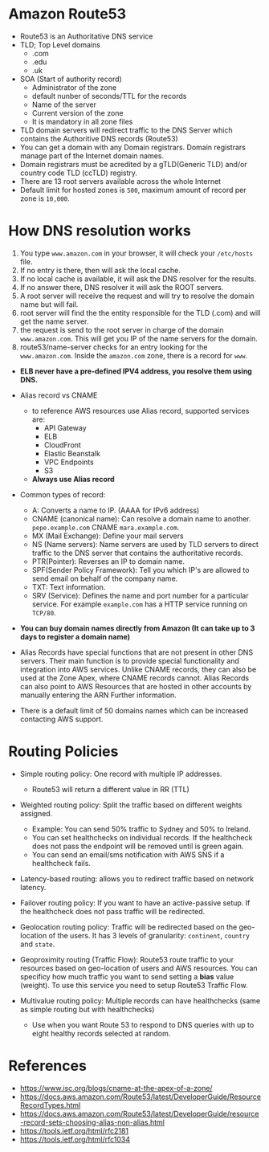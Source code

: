 # Amazon Route53

- Route53 is an Authoritative DNS service
- TLD; Top Level domains
  - .com
  - .edu
  - .uk
- SOA (Start of authority record)
  - Administrator of the zone
  - default nunber of seconds/TTL for the records
  - Name of the server
  - Current version of the zone
  - It is mandatory in all zone files
- TLD domain servers will redirect traffic to the DNS Server which contains the Authoritive DNS records (Route53)
- You can get a domain with any Domain registrars. Domain registrars manage part of the Internet domain names.
- Domain registrars must be acredited by a gTLD(Generic TLD) and/or country code TLD (ccTLD) registry.
- There are 13 root servers available across the whole Internet
- Default limit for hosted zones is `500`, maximum amount of record per zone is `10,000`.

# How DNS resolution works

1. You type `www.amazon.com` in your browser,  it will check your  `/etc/hosts` file.
2. If no entry is there, then will ask the local cache.
3. If no local cache is available, it will ask the DNS resolver for the results.
4. If no answer there, DNS resolver it will ask the ROOT servers.
5. A root server will receive the request and will try to resolve the domain name but will fail.
6. root server will find the the entity responsible for the TLD (.com) and will get the name server.
7. the request is send to the root server in charge of the domain `www.amazon.com`. This will get you IP of the name servers for the domain.
8. route53/name-server checks for an entry looking for the `www.amazon.com`. Inside the `amazon.com` zone, there is a record for `www`.


- **ELB never have a pre-defined IPV4 address, you resolve them using DNS.**
- Alias record vs CNAME
  - to reference AWS resources use Alias record, supported services are:
    - API Gateway
    - ELB
    - CloudFront
    - Elastic Beanstalk
    - VPC Endpoints
    - S3
  - **Always use Alias record**
- Common types of record:
  - A: Converts a name to IP. (AAAA for IPv6 address)
  - CNAME (canonical name): Can resolve a domain name to another. `pepe.example.com` CNAME `mara.example.com`.
  - MX (Mail Exchange): Define your mail servers
  - NS (Name servers): Name servers are used by TLD servers to direct traffic to the DNS server that contains the authoritative records.
  - PTR(Pointer): Reverses an IP to domain name.
  - SPF(Sender Policy Framework): Tell you which IP's are allowed to send email on behalf of the company name.
  - TXT: Text information.
  - SRV (Service): Defines the name and port number for a particular service. For example `example.com` has a HTTP service running on `TCP/80`.

- **You can buy domain names directly from Amazon (It can take up to 3 days to register a domain name)**
- Alias Records have special functions that are not present in other DNS servers. Their main function is to provide special functionality and      integration into AWS services. Unlike CNAME records, they can also be used at the Zone Apex, where CNAME records cannot. Alias Records can       also point to AWS Resources that are hosted in other accounts by manually entering the ARN Further information.
- There is a default limit of 50 domains names which can be increased contacting AWS support.

# Routing Policies

- Simple routing policy: One record with multiple IP addresses.
  - Route53 will return a different value in RR (TTL)

- Weighted routing policy: Split the traffic based on different weights assigned.
  - Example: You can send 50% traffic to Sydney and 50% to Ireland.
  - You can set healthchecks on individual records. If the healthcheck does not pass the endpoint will be removed until is green again.
  - You can send an email/sms notification with AWS SNS if a healthcheck fails.

- Latency-based routing: allows you to redirect traffic based on network latency.

- Failover routing policy: If you want to have an active-passive setup. If the healthcheck does not pass traffic will be redirected.

- Geolocation routing policy: Traffic will be redirected based on the geo-location of the users. It has 3 levels of granularity: `continent`, `country` and `state`.

- Geoproximity routing (Traffic Flow): Route53 route traffic to your resources based on geo-location of users and AWS resources. You can           specificy how much traffic you want to send setting a **bias** value (weight). To use this service you need to setup Route53 Traffic Flow.

- Multivalue routing policy: Multiple records can have healthchecks (same as simple routing but with healthchecks)
  - Use when you want Route 53 to respond to DNS queries with up to eight healthy records selected at random.

# References
- https://www.isc.org/blogs/cname-at-the-apex-of-a-zone/
- https://docs.aws.amazon.com/Route53/latest/DeveloperGuide/ResourceRecordTypes.html
- https://docs.aws.amazon.com/Route53/latest/DeveloperGuide/resource-record-sets-choosing-alias-non-alias.html
- https://tools.ietf.org/html/rfc2181
- https://tools.ietf.org/html/rfc1034